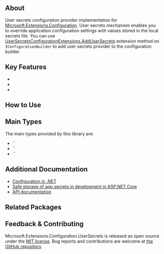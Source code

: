 ## About

<!-- A description of the package and where one can find more documentation -->

User secrets configuration provider implementation for [Microsoft.Extensions.Configuration](https://www.nuget.org/packages/Microsoft.Extensions.Configuration/). User secrets mechanism enables you to override application configuration settings with values stored in the local secrets file. You can use [UserSecretsConfigurationExtensions.AddUserSecrets](https://learn.microsoft.com/dotnet/api/microsoft.extensions.configuration.usersecretsconfigurationextensions.addusersecrets) extension method on `IConfigurationBuilder` to add user secrets provider to the configuration builder.

## Key Features

<!-- The key features of this package -->

*
*
*

## How to Use

<!-- A compelling example on how to use this package with code, as well as any specific guidelines for when to use the package -->

## Main Types

<!-- The main types provided in this library -->

The main types provided by this library are:

* ``
* ``
* ``

## Additional Documentation

<!-- Links to further documentation -->

* [Configuration in .NET](https://learn.microsoft.com/dotnet/core/extensions/configuration)
* [Safe storage of app secrets in development in ASP.NET Core](https://learn.microsoft.com/aspnet/core/security/app-secrets)
* [API documentation](https://learn.microsoft.com/dotnet/api/microsoft.extensions.configuration.usersecrets)

## Related Packages

<!-- The related packages associated with this package -->

## Feedback & Contributing

<!-- How to provide feedback on this package and contribute to it -->

Microsoft.Extensions.Configuration.UserSecrets is released as open source under the [MIT license](https://licenses.nuget.org/MIT). Bug reports and contributions are welcome at [the GitHub repository](https://github.com/dotnet/runtime).